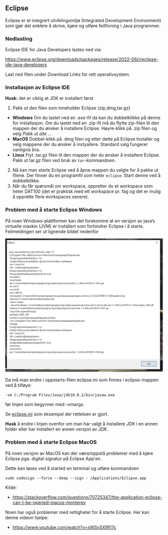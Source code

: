 
## Eclipse

Eclipse er et integrert utviklingsmiljø (Integrated Development Environment) som gjør det enklere å skrive, kjøre og utføre feilfinning i Java programmer.

### Nedlasting

Eclipse IDE for Java Developers lastes ned via:

https://www.eclipse.org/downloads/packages/release/2022-06/r/eclipse-ide-java-developers

Last ned filen under *Download Links* for rett operativsystem.

### Installasjon av Eclipse IDE

**Husk:** det er viktig at JDK er installert først

1.	Pakk ut den filen som inneholder Eclipse (zip,dmg,tar.gz)
   - **Windows** Om du lastet ned en .exe-fil da kan du dobbelklikke på denne for installasjon. Om du lastet ned en .zip-fil må du flytte zip-filen til den mappen der du ønsker å installere Eclipse. Høyre-klikk på .zip filen og velg *Pakk ut alle …*
   - **MacOS** Dobbel-klikk på .dmg filen og etter dette på Eclipse Installer og velg mappene der du ønsker å instyallere. Standard valg fungerer vanligvis bra.
   - **Linux** Flyt .tar.gz filen til den mappen der du ønsker å installere Eclipse. Pakk ut tar.gz filen ved bruk av `tar`-kommandoen.
2.	Nå kan man starte Eclipse ved å åpne mappen du valgte for å pakke ut filene. Der finner du en programfil som heter `eclipse`. Start denne ved å dobbelklikke.
3.	Når du får spørsmål om workspace, oppretter du et workspace som heter DAT100 (det er praktisk med ett workspace pr. fag og det er mulig å opprette flere workspaces senere).

### Problem med å starte Eclipse Windows

På noen Windows-plattformer kan det forekomme at en versjon av java’s virtuelle maskin (JVM) er installert som forhindrer Eclipse i å starte. Feilmeldingen ser ut lignende bildet nedenfor

![](assets/markdown-img-paste-20200403205632439.png)

Da må man endre i oppstarts-filen eclipse.ini som finnes i eclipse-mappen ved å tilføye:

```
-vm C:/Program Files/Java/jdk18.0.2/bin/javaw.exe
```

før linjen som begynner med –vmargs.

Se [eclipse.ini](https://github.com/dat100hib/dat100public/blob/master/eclipse/eclipse.ini) som eksempel der rettelsen er gjort.

**Husk** å endre i linjen ovenfor om man har valgt å installere JDK i en annen folder eller har installert en annen versjon av JDK.

### Problem med å starte Eclipse MacOS

På noen versjon av MacOS kan der være/oppstå problemer med å kjøre Eclipse pga. digital signatur på Eclipse App'en.

Dette kan løses ved å started en terminal og utføre kommandoen

```
sudo codesign --force --deep --sign - /Applications/Eclipse.app
```

Kilde:

- https://stackoverflow.com/questions/70725347/the-application-eclipse-can-t-be-opened-macos-monterey

Noen har også problemer med rettigheter for å starte Eclipse. Her kan denne videon hjelpe:

- https://www.youtube.com/watch?v=sWSySXfR17c

